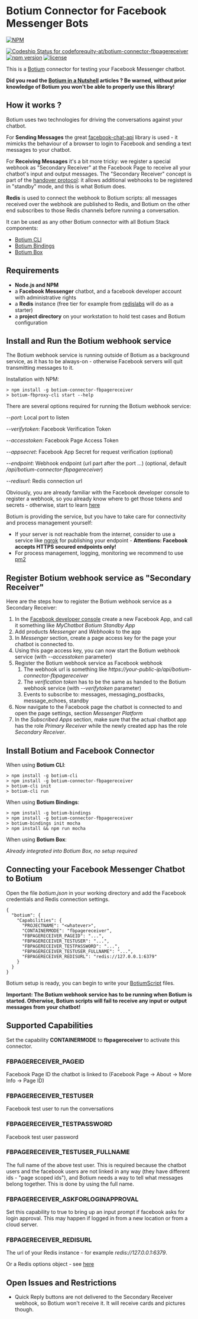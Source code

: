 # Botium Connector for Facebook Messenger Bots 

[![NPM](https://nodei.co/npm/botium-connector-fbpagereceiver.png?downloads=true&downloadRank=true&stars=true)](https://nodei.co/npm/botium-connector-fbpagereceiver/)

[ ![Codeship Status for codeforequity-at/botium-connector-fbpagereceiver](https://app.codeship.com/projects/6bffcdf0-f1a7-0136-68b5-1af3614a04bd/status?branch=master)](https://app.codeship.com/projects/320411)
[![npm version](https://badge.fury.io/js/botium-connector-fbpagereceiver.svg)](https://badge.fury.io/js/botium-connector-fbpagereceiver)
[![license](https://img.shields.io/github/license/mashape/apistatus.svg)]()

This is a [Botium](https://github.com/codeforequity-at/botium-core) connector for testing your Facebook Messenger chatbot.

__Did you read the [Botium in a Nutshell](https://medium.com/@floriantreml/botium-in-a-nutshell-part-1-overview-f8d0ceaf8fb4) articles ? Be warned, without prior knowledge of Botium you won't be able to properly use this library!__

## How it works ?
Botium uses two technologies for driving the conversations against your chatbot.

For __Sending Messages__ the great [facebook-chat-api](https://github.com/Schmavery/facebook-chat-api) library is used - it mimicks the behaviour of a browser to login to Facebook and sending a text messages to your chatbot.

For __Receiving Messages__ it's a bit more tricky: we register a special webhook as "Secondary Receiver" at the Facebook Page to receive all your chatbot's input and output messages. The "Secondary Receiver" concept is part of the [handover protocol](https://developers.facebook.com/docs/messenger-platform/handover-protocol/): it allows additional webhooks to be registered in "standby" mode, and this is what Botium does.

__Redis__ is used to connect the webhook to Botium scripts: all messages received over the webhook are published to Redis, and Botium on the other end subscribes to those Redis channels before running a conversation. 

It can be used as any other Botium connector with all Botium Stack components:
* [Botium CLI](https://github.com/codeforequity-at/botium-cli/)
* [Botium Bindings](https://github.com/codeforequity-at/botium-bindings/)
* [Botium Box](https://www.botium.at)

## Requirements

* __Node.js and NPM__
* a __Facebook Messenger__ chatbot, and a facebook developer account with administrative rights
* a __Redis__ instance (free tier for example from [redislabs](https://redislabs.com/) will do as a starter)
* a __project directory__ on your workstation to hold test cases and Botium configuration

## Install and Run the Botium webhook service

The Botium webhook service is running outside of Botium as a background service, as it has to be always-on - otherwise Facebook servers will quit transmitting messages to it.

Installation with NPM:

    > npm install -g botium-connector-fbpagereceiver
    > botium-fbproxy-cli start --help

There are several options required for running the Botium webhook service:

_--port_: Local port to listen

_--verifytoken_: Facebook Verification Token

_--accesstoken_: Facebook Page Access Token

_--appsecret_: Facebook App Secret for request verification (optional)

_--endpoint_: Webhook endpoint (url part after the port ...) (optional, default _/api/botium-connector-fbpagereceiver_)

_--redisurl_: Redis connection url

Obviously, you are already familiar with the Facebook developer console to register a webhook, so you already know where to get those tokens and secrets - otherwise, start to learn [here](https://developers.facebook.com/docs/messenger-platform/webhook/)

Botium is providing the service, but you have to take care for connectivity and process management yourself:
* If your server is not reachable from the internet, consider to use a service like [ngrok](https://ngrok.com/) for publishing your endpoint - __Attentions: Facebook accepts HTTPS secured endpoints only!__
* For process management, logging, monitoring we recommend to use [pm2](https://pm2.keymetrics.io)

## Register Botium webhook service as "Secondary Receiver"

Here are the steps how to register the Botium webhook service as a Secondary Receiver:

1. In the [Facebook developer console](https://developers.facebook.com/) create a new Facebook App, and call it something like _MyChatbot Botium Standby App_
2. Add products _Messenger_ and _Webhooks_ to the app
3. In _Messenger_ section, create a page access key for the page your chatbot is connected to. 
4. Using this page access key, you can now start the Botium webhook service (with _--accesstoken_ parameter)
5. Register the Botium webhook service as Facebook webhook
    1. The webhook url is something like _https://your-public-ip/api/botium-connector-fbpagereceiver_
    2. The _verification token_ has to be the same as handed to the Botium webhook service (with _--verifytoken_ parameter)
    3. Events to subscribe to: messages, messaging_postbacks, message_echoes, standby
6. Now navigate to the Facebook page the chatbot is connected to and open the page settings, section _Messenger Platform_
7. In the _Subscribed Apps_ section, make sure that the actual chatbot app has the role _Primary Receiver_ while the newly created app has the role _Secondary Receiver_.

## Install Botium and Facebook Connector

When using __Botium CLI__:

```
> npm install -g botium-cli
> npm install -g botium-connector-fbpagereceiver
> botium-cli init
> botium-cli run
```

When using __Botium Bindings__:

```
> npm install -g botium-bindings
> npm install -g botium-connector-fbpagereceiver
> botium-bindings init mocha
> npm install && npm run mocha
```

When using __Botium Box__:

_Already integrated into Botium Box, no setup required_

## Connecting your Facebook Messenger Chatbot to Botium

Open the file _botium.json_ in your working directory and add the Facebook credentials and Redis connection settings.

```
{
  "botium": {
    "Capabilities": {
      "PROJECTNAME": "<whatever>",
      "CONTAINERMODE": "fbpagereceiver",
      "FBPAGERECEIVER_PAGEID": "...",
      "FBPAGERECEIVER_TESTUSER": "...",
      "FBPAGERECEIVER_TESTPASSWORD": "...",
      "FBPAGERECEIVER_TESTUSER_FULLNAME": "...",
      "FBPAGERECEIVER_REDISURL": "redis://127.0.0.1:6379"
    }
  }
}
```
Botium setup is ready, you can begin to write your [BotiumScript](https://github.com/codeforequity-at/botium-core/wiki/Botium-Scripting) files.

__Important: The Botium webhook service has to be running when Botium is started. Otherwise, Botium scripts will fail to receive any input or output messages from your chatbot!__

## Supported Capabilities

Set the capability __CONTAINERMODE__ to __fbpagereceiver__ to activate this connector.

### FBPAGERECEIVER_PAGEID
Facebook Page ID the chatbot is linked to (Facebook Page -> About -> More Info -> Page ID)

### FBPAGERECEIVER_TESTUSER
Facebook test user to run the conversations

### FBPAGERECEIVER_TESTPASSWORD
Facebook test user password

### FBPAGERECEIVER_TESTUSER_FULLNAME
The full name of the above test user. This is required because the chatbot users and the facebook users are not linked in any way (they have different ids - "page scoped ids"), and Botium needs a way to tell what messages belong together. This is done by using the full name.

### FBPAGERECEIVER_ASKFORLOGINAPPROVAL
Set this capability to true to bring up an input prompt if facebook asks for login approval. This may happen if logged in from a new location or from a cloud server.

### FBPAGERECEIVER_REDISURL
The url of your Redis instance - for example _redis://127.0.0.1:6379_.

Or a Redis options object - see [here](https://github.com/luin/ioredis#connect-to-redis)

## Open Issues and Restrictions

* Quick Reply buttons are not delivered to the Secondary Receiver webhook, so Botium won't receive it. It will receive cards and pictures though.
